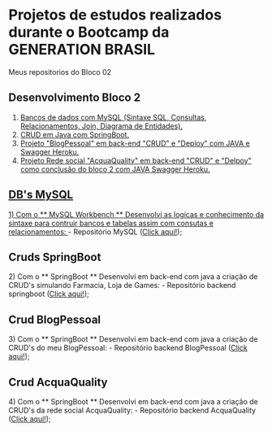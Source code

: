 # Projetos de estudos realizados durante o Bootcamp da GENERATION BRASIL
 Meus repositorios do Bloco 02

## Desenvolvimento Bloco 2

1. <a href="#sql">Bancos de dados com MySQL (Sintaxe SQL, Consultas, Relacionamentos, Join, Diagrama de Entidades).
2. <a href="#crd">CRUD em Java com SpringBoot.
3. <a href="#pbp">Projeto "BlogPessoal" em back-end "CRUD" e "Deploy" com JAVA e Swagger Heroku.
3. <a href="#paq">Projeto Rede social "AcquaQuality" em back-end "CRUD" e "Delpoy" como conclusão do bloco 2 com JAVA Swagger Heroku.
  
  <h2 id="sql">DB's MySQL</h2>
  1) Com o ** MySQL Workbench ** Desenvolvi as logicas e conhecimento da sintaxe para contruir bancos e tabelas assim com consutas e relacionamentos:
  </a> - Repositório MySQL (<a href="https://github.com/LucasOii/Generation-DBs-MySQL">Click aqui!</a>);

  <h2 id="crd">Cruds SpringBoot</h2>
  2) Com o ** SpringBoot ** Desenvolvi em back-end com java a criação de CRUD's simulando Farmacia, Loja de Games:
  </a> - Repositório backend springboot (<a href="https://github.com/LucasOii/Generation-Bloco-2/tree/main/SpringBoot-CRUDs">Click aqui!</a>);
  
  <h2 id="crd">Crud BlogPessoal</h2>
  3) Com o ** SpringBoot ** Desenvolvi em back-end com java a criação de CRUD's do meu BlogPessoal:
  </a> - Repositório backend BlogPessoal (<a href="https://github.com/LucasOii/Generation-Bloco-2/tree/main/SpringBoot-CRUDs/blogpessoal">Click aqui!</a>);

  <h2 id="crd">Crud AcquaQuality</h2>
  4) Com o ** SpringBoot ** Desenvolvi em back-end com java a criação de CRUD's da rede social AcquaQuality:
  </a> - Repositório backend AcquaQuality (<a href="https://github.com/AquaQuality/Back-end">Click aqui!</a>);
  
